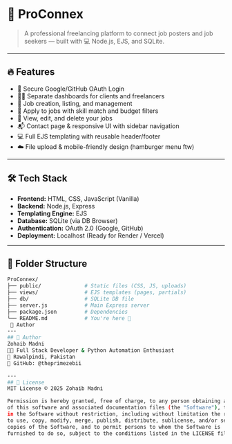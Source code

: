 # 🚀 ProConnex

> A professional freelancing platform to connect job posters and job seekers — built with 💻 Node.js, EJS, and SQLite.

---

## 🔥 Features

- 🔐 Secure Google/GitHub OAuth Login
- 🧑‍💼 Separate dashboards for clients and freelancers
- 💼 Job creation, listing, and management
- 📝 Apply to jobs with skill match and budget filters
- 📂 View, edit, and delete your jobs
- 📬 Contact page & responsive UI with sidebar navigation
- 💻 Full EJS templating with reusable header/footer
- ☁️ File upload & mobile-friendly design (hamburger menu ftw)

---

## 🛠️ Tech Stack

- **Frontend:** HTML, CSS, JavaScript (Vanilla)
- **Backend:** Node.js, Express
- **Templating Engine:** EJS
- **Database:** SQLite (via DB Browser)
- **Authentication:** OAuth 2.0 (Google, GitHub)
- **Deployment:** Localhost (Ready for Render / Vercel)

---

## 📂 Folder Structure

```bash
ProConnex/
├── public/              # Static files (CSS, JS, uploads)
├── views/               # EJS templates (pages, partials)
├── db/                  # SQLite DB file
├── server.js            # Main Express server
├── package.json         # Dependencies
└── README.md            # You're here 👀
 🧠 Author
---
## 🧠 Author
Zohaib Madni
🧑‍💻 Full Stack Developer & Python Automation Enthusiast
📍 Rawalpindi, Pakistan
🔗 GitHub: @theprimezebii

---
## 📄 License
MIT License © 2025 Zohaib Madni

Permission is hereby granted, free of charge, to any person obtaining a copy
of this software and associated documentation files (the "Software"), to deal
in the Software without restriction, including without limitation the rights
to use, copy, modify, merge, publish, distribute, sublicense, and/or sell
copies of the Software, and to permit persons to whom the Software is
furnished to do so, subject to the conditions listed in the LICENSE file.
